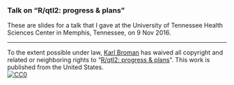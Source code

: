 ### Talk on &ldquo;R/qtl2: progress & plans&rdquo;

These are slides for a talk that I gave at the University of Tennessee
Health Sciences Center in Memphis, Tennessee, on 9 Nov 2016.

---

To the extent possible under law,
[Karl Broman](http://github.com/kbroman)
has waived all copyright and related or neighboring rights to
&ldquo;[R/qtl2: progress & plans](https://github.com/kbroman/Talk_Rqtl2)&rdquo;.
This work is published from the United States.
<br/>
[![CC0](http://i.creativecommons.org/p/zero/1.0/88x31.png)](http://creativecommons.org/publicdomain/zero/1.0/)
